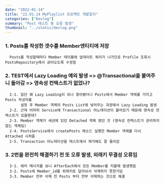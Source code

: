 ```yaml
---
date: "2022-01-14"
title: "22.01.14 MyPlaylist 프로젝트 개발일지"
categories: ["Devlog"]
summary: "Post 테스트 중 오류 발생"
thumbnail: "../static/devlog.png"
---
```


### 1. Posts를 작성한 갯수를 Member엔티티에 저장

      Posts를 작성할때마다 Member 테이블에 업데이트 쿼리가 나가므로 Profile 조회시 PostsRepository에서 긁어오도록 수정함

### 2. TEST에서 Lazy Loading 예외 발생 => @Transactional을 붙여주니 돌아감 => 영속성 컨텍스트가 없었나?

      2-1. 일단 왜 Lazy Loading이 되나 찾아봤더니 Posts에서 Member 객체를 가지고 Posts 작성자를
           설정 후 Member 객체의 Posts List에 넣어주는 과정에서 Lazy Loading 발생
      2-2. 근데 어차피 Service에 Transactional 어노테이션이 붙어있기 때문에 영속성 컨텍스트가 있을텐데?
      2-3. Member 객체가 세션에 있던 Detached 객체 였던 것 (영속성 컨텍스트가 관리하지 않는 객체임)
      2-4. PostsService에서 createPosts 메소드 실행전 Member 객체를 다시 Attached 시켜줌
      2-5. Transaction 어노테이션을 테스트에서 제거해도 잘 돌아감

### 3. 2번을 완전히 해결하기 전 또 오류 발생, 외래키 무결성 오류임

      3-1. 에러 메시지를 보니 AfterEach에서 모든 Member를 지울때 발생햇음
      3-2. Posts에 Member_id를 외래키로 달아놔서 삭제하지 못한거임
      3-3. Member 전부 삭제 전 Posts 부터 전부 삭제하는 것으로 해결
